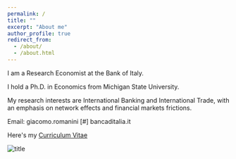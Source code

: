 ```yaml
---
permalink: /
title: ""
excerpt: "About me"
author_profile: true
redirect_from: 
  - /about/
  - /about.html
---
```



I am a Research Economist at the Bank of Italy.

I hold a Ph.D. in Economics from Michigan State University.

My research interests are International Banking and International Trade, with an emphasis on network effects and financial markets frictions. 

Email:  giacomo.romanini [#] bancaditalia.it



Here's my <a href="https://github.com/giacomo-romanini/giacomo-romanini.github.io/blob/master/files/CV_Romanini" target="_blank">Curriculum Vitae</a>

![title](images/profile.jpg)
